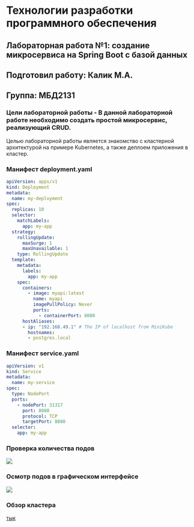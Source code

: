 # Технологии разработки программного обеспечения  
## Лабораторная работа №1: создание микросервиса на Spring Boot с базой данных  
## Подготовил работу: Калик М.A. 
## Группа: МБД2131  
### Цели лабораторной работы - В данной лабораторной работе необходимо создать простой микросервис, реализующий CRUD.  
Целью лабораторной работы является знакомство с кластерной архитектурой на примере Kubernetes, а также деплоем приложения в кластер.
### Манифест deployment.yaml
```yaml
apiVersion: apps/v1
kind: Deployment
metadata:
  name: my-deployment
spec:
  replicas: 10
  selector:
    matchLabels:
      app: my-app
  strategy:
    rollingUpdate:
      maxSurge: 1
      maxUnavailable: 1
    type: RollingUpdate
  template:
    metadata:
      labels:
        app: my-app
    spec:
      containers:
        - image: myapi:latest
          name: myapi
          imagePullPolicy: Never
          ports:
            - containerPort: 8080
      hostAliases:
      - ip: "192.168.49.1" # The IP of localhost from MiniKube
        hostnames:
        - postgres.local
```
### Манифест service.yaml
```yaml
apiVersion: v1
kind: Service
metadata:
  name: my-service
spec:
  type: NodePort
  ports:
    - nodePort: 31317
      port: 8080
      protocol: TCP
      targetPort: 8080
  selector:
    app: my-app
```
### Проверка количества подов
<img src='https://a.radikal.ru/a21/2201/d8/2cfec874a594.jpg'>

### Осмотр подов в графическом интерфейсе
<img src='https://d.radikal.ru/d29/2201/4f/e2db93bf3d63.jpg'>

### Обзор кластера
[тык](https://disk.yandex.ru/i/6x7Efr1aODlfzg)
